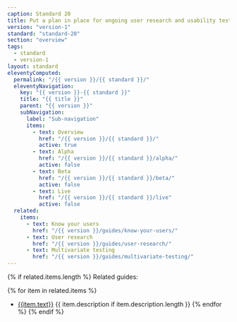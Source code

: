 ```yaml
---
caption: Standard 20
title: Put a plan in place for ongoing user research and usability testing to continuously seek feedback from users.
version: "version-1"
standard: "standard-20"
section: "overview"
tags:
  - standard
  - version-1
layout: standard
eleventyComputed:
  permalink: "/{{ version }}/{{ standard }}/"
  eleventyNavigation:
    key: "{{ version }}-{{ standard }}"
    title: "{{ title }}"
    parent: "{{ version }}"
    subNavigation:
      label: "Sub-navigation"
      items:
        - text: Overview
          href: "/{{ version }}/{{ standard }}/"
          active: true
        - text: Alpha
          href: "/{{ version }}/{{ standard }}/alpha/"
          active: false
        - text: Beta
          href: "/{{ version }}/{{ standard }}/beta/"
          active: false
        - text: Live
          href: "/{{ version }}/{{ standard }}/live"
          active: false
  related:
    items:
      - text: Know your users
        href: "/{{ version }}/guides/know-your-users/"
      - text: User research
        href: "/{{ version }}/guides/user-research/"
      - text: Multivariate testing
        href: "/{{ version }}/guides/multivariate-testing/"
---
```


{% if related.items.length %}
Related guides:

{% for item in related.items %}
- [{{item.text}}]({{item.href}})
  {{ item.description if item.description.length }}
{% endfor %}
{% endif %}
